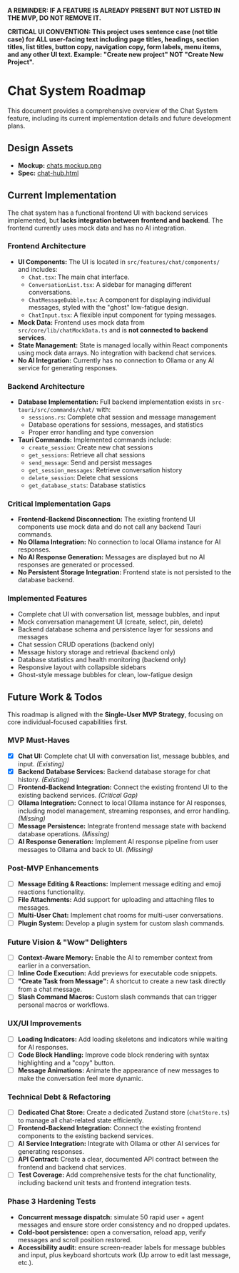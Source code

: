 **A REMINDER: IF A FEATURE IS ALREADY PRESENT BUT NOT LISTED IN THE MVP, DO NOT REMOVE IT.**

**CRITICAL UI CONVENTION: This project uses sentence case (not title case) for ALL user-facing text including page titles, headings, section titles, list titles, button copy, navigation copy, form labels, menu items, and any other UI text. Example: "Create new project" NOT "Create New Project".**

# Chat System Roadmap

This document provides a comprehensive overview of the Chat System feature, including its current implementation details and future development plans.

## Design Assets

- **Mockup:** [chats mockup.png](../../design/mockups/chats%20mockup.png)
- **Spec:** [chat-hub.html](../../design/specs/chat-hub.html)

## Current Implementation

The chat system has a functional frontend UI with backend services implemented, but **lacks integration between frontend and backend**. The frontend currently uses mock data and has no AI integration.

### Frontend Architecture

- **UI Components:** The UI is located in `src/features/chat/components/` and includes:
    - `Chat.tsx`: The main chat interface.
    - `ConversationList.tsx`: A sidebar for managing different conversations.
    - `ChatMessageBubble.tsx`: A component for displaying individual messages, styled with the "ghost" low-fatigue design.
    - `ChatInput.tsx`: A flexible input component for typing messages.
- **Mock Data:** Frontend uses mock data from `src/core/lib/chatMockData.ts` and is **not connected to backend services**.
- **State Management:** State is managed locally within React components using mock data arrays. No integration with backend chat services.
- **No AI Integration:** Currently has no connection to Ollama or any AI service for generating responses.

### Backend Architecture

- **Database Implementation:** Full backend implementation exists in `src-tauri/src/commands/chat/` with:
    - `sessions.rs`: Complete chat session and message management
    - Database operations for sessions, messages, and statistics
    - Proper error handling and type conversion
- **Tauri Commands:** Implemented commands include:
    - `create_session`: Create new chat sessions
    - `get_sessions`: Retrieve all chat sessions
    - `send_message`: Send and persist messages
    - `get_session_messages`: Retrieve conversation history
    - `delete_session`: Delete chat sessions
    - `get_database_stats`: Database statistics

### Critical Implementation Gaps

- **Frontend-Backend Disconnection:** The existing frontend UI components use mock data and do not call any backend Tauri commands.
- **No Ollama Integration:** No connection to local Ollama instance for AI responses.
- **No AI Response Generation:** Messages are displayed but no AI responses are generated or processed.
- **No Persistent Storage Integration:** Frontend state is not persisted to the database backend.

### Implemented Features

- Complete chat UI with conversation list, message bubbles, and input
- Mock conversation management UI (create, select, pin, delete)
- Backend database schema and persistence layer for sessions and messages
- Chat session CRUD operations (backend only)
- Message history storage and retrieval (backend only)
- Database statistics and health monitoring (backend only)
- Responsive layout with collapsible sidebars
- Ghost-style message bubbles for clean, low-fatigue design

## Future Work & Todos

This roadmap is aligned with the **Single-User MVP Strategy**, focusing on core individual-focused capabilities first.

### MVP Must-Haves

- [x] **Chat UI:** Complete chat UI with conversation list, message bubbles, and input. *(Existing)*
- [x] **Backend Database Services:** Backend database storage for chat history. *(Existing)*
- [ ] **Frontend-Backend Integration:** Connect the existing frontend UI to the existing backend services. *(Critical Gap)*
- [ ] **Ollama Integration:** Connect to local Ollama instance for AI responses, including model management, streaming responses, and error handling. *(Missing)*
- [ ] **Message Persistence:** Integrate frontend message state with backend database operations. *(Missing)*
- [ ] **AI Response Generation:** Implement AI response pipeline from user messages to Ollama and back to UI. *(Missing)*

### Post-MVP Enhancements

- [ ] **Message Editing & Reactions:** Implement message editing and emoji reactions functionality.
- [ ] **File Attachments:** Add support for uploading and attaching files to messages.
- [ ] **Multi-User Chat:** Implement chat rooms for multi-user conversations.
- [ ] **Plugin System:** Develop a plugin system for custom slash commands.

### Future Vision & "Wow" Delighters

- [ ] **Context-Aware Memory:** Enable the AI to remember context from earlier in a conversation.
- [ ] **Inline Code Execution:** Add previews for executable code snippets.
- [ ] **"Create Task from Message":** A shortcut to create a new task directly from a chat message.
- [ ] **Slash Command Macros:** Custom slash commands that can trigger personal macros or workflows.

### UX/UI Improvements

- [ ] **Loading Indicators:** Add loading skeletons and indicators while waiting for AI responses.
- [ ] **Code Block Handling:** Improve code block rendering with syntax highlighting and a "copy" button.
- [ ] **Message Animations:** Animate the appearance of new messages to make the conversation feel more dynamic.

### Technical Debt & Refactoring

- [ ] **Dedicated Chat Store:** Create a dedicated Zustand store (`chatStore.ts`) to manage all chat-related state efficiently.
- [ ] **Frontend-Backend Integration:** Connect the existing frontend components to the existing backend services.
- [ ] **AI Service Integration:** Integrate with Ollama or other AI services for generating responses.
- [ ] **API Contract:** Create a clear, documented API contract between the frontend and backend chat services.
- [ ] **Test Coverage:** Add comprehensive tests for the chat functionality, including backend unit tests and frontend integration tests. 

### Phase 3 Hardening Tests

- **Concurrent message dispatch:** simulate 50 rapid user + agent messages and ensure store order consistency and no dropped updates.
- **Cold-boot persistence:** open a conversation, reload app, verify messages and scroll position restored.
- **Accessibility audit:** ensure screen-reader labels for message bubbles and input, plus keyboard shortcuts work (Up arrow to edit last message, etc.). 
